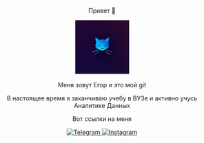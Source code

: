 <div id="header" align="center">
  <p>Привет 👋</p>
  <img src="111.jpeg" width = 125/>
  <p>Меня зовут Егор и это мой git</p>
  <p>В настоящее время я заканчиваю учебу в ВУЗе и активно учусь Аналитике Данных</p>
</div>

<div id="badges" align="center">
  <p>Вот ссылки на меня</p>
  <a href="https://t.me/patrik1352">
    <img src="https://img.shields.io/badge/-telegram-red?color=white&logo=telegram&logoColor=black" alt="Telegram"/>
  </a>
  <a href="https://www.instagram.com/eeegor.bykov/">
    <img src="https://img.shields.io/badge/-Instagram-red?color=white&logo=instagram&logoColor=black" alt="Instagram"/>
  </a>
</div>

<!--
**Patrik1352/Patrik1352** is a ✨ _special_ ✨ repository because its `README.md` (this file) appears on your GitHub profile.

Here are some ideas to get you started:

- 🔭 I’m currently working on ...
- 🌱 I’m currently learning ...
- 👯 I’m looking to collaborate on ...
- 🤔 I’m looking for help with ...
- 💬 Ask me about ...
- 📫 How to reach me: ...
- 😄 Pronouns: ...
- ⚡ Fun fact: ...
-->
